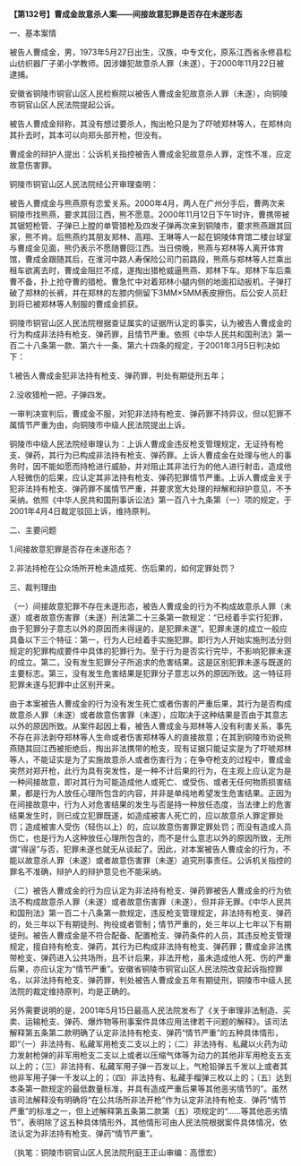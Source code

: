 **【第132号】曹成金故意杀人案——间接故意犯罪是否存在未遂形态**

一、基本案情

被告人曹成金，男，1973年5月27日出生，汉族，中专文化，原系江西省永修县松山纺织器厂子弟小学教师。因涉嫌犯故意杀人罪（未遂），于2000年11月22日被逮捕。

安徽省铜陵市铜官山区人民检察院以被告人曹成金犯故意杀人罪（未遂），向铜陵市铜官山区人民法院提起公诉。

被告人曹成金辩称，其没有想过要杀人，掏出枪只是为了吓唬郑林等人，在郑林向其扑去时，其本可以向郑头部开枪，但没有。

曹成金的辩护人提出：公诉机关指控被告人曹成金犯故意杀人罪，定性不准，应定故意伤害罪。

铜陵市铜官山区人民法院经公开审理查明：

被告人曹成金与熊燕原有恋爱关系。2000年4月，两人在广州分手后，曹两次来铜陵市找熊燕，要求其回江西，熊不愿意。2000年11月12日下午1时许，曹携带被其锯短枪管、子弹已上膛的单管猎枪及四发子弹再次来到铜陵市，要求熊燕跟其回家，熊不肯。后熊燕约其朋友郑林、高翔、王琳等人一起在铜陵体育馆二楼台球室与曹成金见面，熊仍表示不愿随曹回江西。当日傍晚，熊燕与郑林等人离开体育馆，曹成金跟随其后，在淮河中路人寿保险公司门前路段，熊燕与郑林等人拦乘出租车欲离去时，曹成金阻拦不成，遂掏出猎枪威逼熊燕、郑林下车。郑林下车后乘曹不备，扑上抢夺曹的猎枪。曹急忙中对着郑林小腿内侧的地面扣动扳机，子弹打破了郑林的长裤，并在郑林的左膝内侧留下3MM×5MM表皮擦伤。后公安人员赶到将已被郑林等人制服的曹成金抓获。

铜陵市铜官山区人民法院根据查证属实的证据所认定的事实，认为被告人曹成金的行为构成非法持有枪支、弹药罪，且情节严重。依照《中华人民共和国刑法》第一百二十八条第一款、第六十一条、第六十四条的规定，于2001年3月5日判决如下：

1.被告人曹成金犯非法持有枪支、弹药罪，判处有期徒刑五年；

2.没收猎枪一把，子弹四发。

一审判决宣判后，曹成金不服，对犯非法持有枪支、弹药罪不持异议，但以犯罪不属情节严重为由，向铜陵市中级人民法院提出上诉。

铜陵市中级人民法院经审理认为：上诉人曹成金违反枪支管理规定，无证持有枪支、弹药，其行为已构成非法持有枪支、弹药罪。上诉人曹成金在处理与他人的事务时，因不能如愿而持枪进行威胁，并对阻止其非法行为的他人进行射击，造成他人轻微伤的后果，应认定其非法持有枪支、弹药犯罪情节严重。上诉人曹成金关于犯非法持有枪支、弹药罪不属情节严重，并要求宽大处理的辩解和辩护意见，不予采纳。依照《中华人民共和国刑事诉讼法》第一百八十九条第（一）项的规定，于2001年4月4日裁定驳回上诉，维持原判。

二、主要问题

1.间接故意犯罪是否存在未遂形态？

2.非法持枪在公众场所开枪未造成死、伤后果的，如何定罪处罚？

三、裁判理由

（一）间接故意犯罪不存在未遂形态，被告人曹成金的行为不构成故意杀人罪（未遂）或者故意伤害罪（未遂）刑法第二十三条第一款规定：“已经着手实行犯罪，由于犯罪分子意志以外的原因而未得逞的，是犯罪未遂”。犯罪未遂的成立一般应具备以下三个特征：第一，行为人已经着手实施犯罪。即行为人开始实施刑法分则规定的犯罪构成要件中具体的犯罪行为。至于行为是否实行完毕，不影响犯罪未遂的成立。第二，没有发生犯罪分子所追求的危害结果。这是区别犯罪未遂与既遂的主要标志。第三，没有发生危害结果是犯罪分子意志以外的原因所致。这一特征将犯罪未遂与犯罪中止区别开来。

由于本案被告人曹成金的行为没有发生死亡或者伤害的严重后果，其行为是否构成故意杀人罪（未遂）或者故意伤害罪（未遂），应取决于这种结果是否由于其意志以外的原因所致。从案件起因上看，被告人曹成金与郑林等人没有利害关系，事先不存在非法剥夺郑林等人生命或者伤害郑林等人的直接故意；在其到铜陵市劝说熊燕随其回江西被拒绝后，掏出非法携带的枪支，现有证据只能证实是为了吓唬郑林等人，不能证实是为了实施故意杀人或者伤害行为；在争夺枪支的过程中，曹成金突然对郑开枪，此行为具有突发性，是一种不计后果的行为，在主观上应认定为是一种间接故意，即对其行为可能造成他人或死亡、或受伤、或者无任何物质损害结果，都是行为人放任心理所包含的内容，并非是单纯地希望发生危害结果。正因为在间接故意中，行为人对危害结果的发生与否是持一种放任态度，当法律上的危害结果发生时，则已成立犯罪既遂，如造成被害人死亡的，应以故意杀人罪定罪处罚；造成被害人受伤（轻伤以上）的，应以故意伤害罪定罪处罚；而没有造成人员伤亡，也是行为人这种放任心理所包含的，而不是什么意志以外的原因所致，无所谓“得逞”与否，犯罪未遂也就无从谈起了。因此，对本案被告人曹成金的行为，不能以故意杀人罪（未遂）或者故意伤害罪（未遂）追究刑事责任。公诉机关指控的罪名不准确，辩护人的辩护意见也不能采纳。

（二）被告人曹成金的行为应认定为非法持有枪支、弹药罪被告人曹成金的行为依法不构成故意杀人罪（未遂）或者故意伤害罪（未遂），但并非无罪。《中华人民共和国刑法》第一百二十八条第一款规定，违反枪支管理规定，非法持有枪支、弹药的，处三年以下有期徒刑、拘役或者管制；情节严重的，处三年以上七年以下有期徒刑。被告人曹成金是不符合配备、配置枪支、弹药条件的人员，其违反枪支管理规定，擅自持有枪支、弹药，其行为已构成非法持有枪支、弹药罪；曹成金非法携带枪支、弹药进入公共场所，且不计后果，非法开枪，虽未造成他人死、伤的严重后果，亦应认定为“情节严重”。安徽省铜陵市铜官山区人民法院改变起诉指控罪名，以非法持有枪支、弹药罪，判处被告人曹成金五年有期徒刑，铜陵市中级人民法院的裁定维持原判，均是正确的。

另外需要说明的是，2001年5月15日最高人民法院发布了《关于审理非法制造、买卖、运输枪支、弹药、爆炸物等刑事案件具体应用法律若干问题的解释》。该司法解释第五条第二款明确了认定非法持有枪支、弹药“情节严重”的五种具体情形，即“（一）非法持有、私藏军用枪支二支以上的；（二）非法持有、私藏以火药为动力发射枪弹的非军用枪支二支以上或者以压缩气体等为动力的其他非军用枪支五支以上的；（三）非法持有、私藏军用子弹一百发以上，气枪铅弹五千发以上或者其他非军用子弹一千发以上的；（四）非法持有、私藏手榴弹三枚以上的；（五）达到本条第一款规定的最低数量标准，并具有造成严重后果等其他恶劣情节的”。虽然该司法解释没有明确将“在公共场所非法开枪”作为认定非法持有枪支、弹药“情节严重”的标准之一，但上述解释第五条第二款第（五）项规定的“……等其他恶劣情节”，表明除了这五种具体情形外，其他情形可由人民法院根据案件具体情况，依法认定为非法持有枪支、弹药“情节严重”。

（执笔：铜陵市铜官山区人民法院刑庭王正山审编：高憬宏）